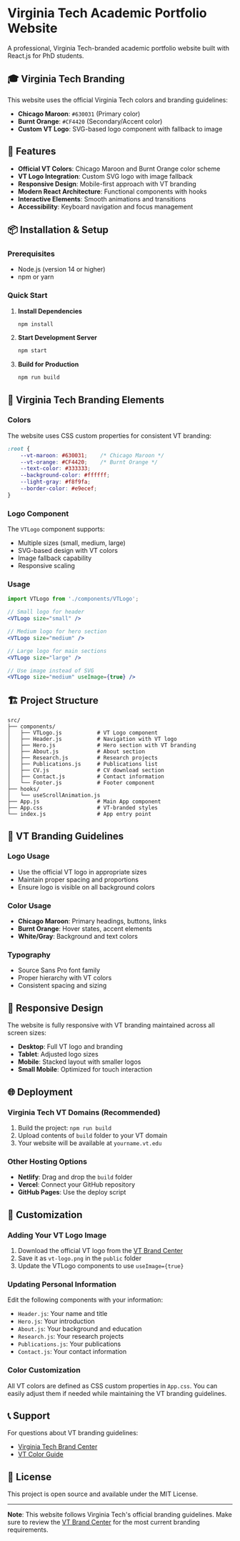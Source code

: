 # Virginia Tech Academic Portfolio Website

A professional, Virginia Tech-branded academic portfolio website built with React.js for PhD students.

## 🎓 Virginia Tech Branding

This website uses the official Virginia Tech colors and branding guidelines:

- **Chicago Maroon**: `#630031` (Primary color)
- **Burnt Orange**: `#CF4420` (Secondary/Accent color)
- **Custom VT Logo**: SVG-based logo component with fallback to image

## 🚀 Features

- **Official VT Colors**: Chicago Maroon and Burnt Orange color scheme
- **VT Logo Integration**: Custom SVG logo with image fallback
- **Responsive Design**: Mobile-first approach with VT branding
- **Modern React Architecture**: Functional components with hooks
- **Interactive Elements**: Smooth animations and transitions
- **Accessibility**: Keyboard navigation and focus management

## 📦 Installation & Setup

### Prerequisites
- Node.js (version 14 or higher)
- npm or yarn

### Quick Start

1. **Install Dependencies**
   ```bash
   npm install
   ```

2. **Start Development Server**
   ```bash
   npm start
   ```

3. **Build for Production**
   ```bash
   npm run build
   ```

## 🎨 Virginia Tech Branding Elements

### Colors
The website uses CSS custom properties for consistent VT branding:

```css
:root {
    --vt-maroon: #630031;    /* Chicago Maroon */
    --vt-orange: #CF4420;    /* Burnt Orange */
    --text-color: #333333;
    --background-color: #ffffff;
    --light-gray: #f8f9fa;
    --border-color: #e9ecef;
}
```

### Logo Component
The `VTLogo` component supports:
- Multiple sizes (small, medium, large)
- SVG-based design with VT colors
- Image fallback capability
- Responsive scaling

### Usage
```jsx
import VTLogo from './components/VTLogo';

// Small logo for header
<VTLogo size="small" />

// Medium logo for hero section
<VTLogo size="medium" />

// Large logo for main sections
<VTLogo size="large" />

// Use image instead of SVG
<VTLogo size="medium" useImage={true} />
```

## 🏗️ Project Structure

```
src/
├── components/
│   ├── VTLogo.js           # VT Logo component
│   ├── Header.js           # Navigation with VT logo
│   ├── Hero.js             # Hero section with VT branding
│   ├── About.js            # About section
│   ├── Research.js         # Research projects
│   ├── Publications.js     # Publications list
│   ├── CV.js               # CV download section
│   ├── Contact.js          # Contact information
│   └── Footer.js           # Footer component
├── hooks/
│   └── useScrollAnimation.js
├── App.js                  # Main App component
├── App.css                 # VT-branded styles
└── index.js                # App entry point
```

## 🎯 VT Branding Guidelines

### Logo Usage
- Use the official VT logo in appropriate sizes
- Maintain proper spacing and proportions
- Ensure logo is visible on all background colors

### Color Usage
- **Chicago Maroon**: Primary headings, buttons, links
- **Burnt Orange**: Hover states, accent elements
- **White/Gray**: Background and text colors

### Typography
- Source Sans Pro font family
- Proper hierarchy with VT colors
- Consistent spacing and sizing

## 📱 Responsive Design

The website is fully responsive with VT branding maintained across all screen sizes:

- **Desktop**: Full VT logo and branding
- **Tablet**: Adjusted logo sizes
- **Mobile**: Stacked layout with smaller logos
- **Small Mobile**: Optimized for touch interaction

## 🌐 Deployment

### Virginia Tech VT Domains (Recommended)
1. Build the project: `npm run build`
2. Upload contents of `build` folder to your VT domain
3. Your website will be available at `yourname.vt.edu`

### Other Hosting Options
- **Netlify**: Drag and drop the `build` folder
- **Vercel**: Connect your GitHub repository
- **GitHub Pages**: Use the deploy script

## 🔧 Customization

### Adding Your VT Logo Image
1. Download the official VT logo from the [VT Brand Center](https://www.outreach.vt.edu/brand-center.html)
2. Save it as `vt-logo.png` in the `public` folder
3. Update the VTLogo components to use `useImage={true}`

### Updating Personal Information
Edit the following components with your information:
- `Header.js`: Your name and title
- `Hero.js`: Your introduction
- `About.js`: Your background and education
- `Research.js`: Your research projects
- `Publications.js`: Your publications
- `Contact.js`: Your contact information

### Color Customization
All VT colors are defined as CSS custom properties in `App.css`. You can easily adjust them if needed while maintaining the VT branding guidelines.

## 📞 Support

For questions about VT branding guidelines:
- [Virginia Tech Brand Center](https://www.outreach.vt.edu/brand-center.html)
- [VT Color Guide](https://brand.vt.edu/content/brand_vt_edu/en/identity/color.html)

## 📝 License

This project is open source and available under the MIT License.

---

**Note**: This website follows Virginia Tech's official branding guidelines. Make sure to review the [VT Brand Center](https://www.outreach.vt.edu/brand-center.html) for the most current branding requirements.
